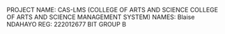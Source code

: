 PROJECT NAME: CAS-LMS (COLLEGE OF ARTS AND SCIENCE COLLEGE OF ARTS AND SCIENCE MANAGEMENT SYSTEM)
NAMES: Blaise NDAHAYO
REG: 222012677
BIT GROUP B
